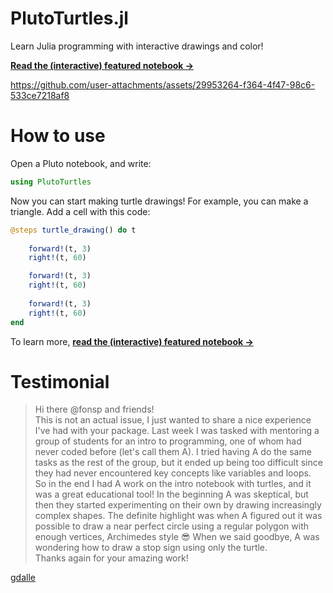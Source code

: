 # PlutoTurtles.jl
Learn Julia programming with interactive drawings and color!

[**Read the (interactive) featured notebook →**](https://featured.plutojl.org/basic/turtles.html)

https://github.com/user-attachments/assets/29953264-f364-4f47-98c6-533ce7218af8


# How to use

Open a Pluto notebook, and write:

```julia
using PlutoTurtles
```

Now you can start making turtle drawings! For example, you can make a triangle. Add a cell with this code:

```julia
@steps turtle_drawing() do t
    
    forward!(t, 3)
    right!(t, 60)

    forward!(t, 3)
    right!(t, 60)
    
    forward!(t, 3)
    right!(t, 60)
end
```

To learn more, [**read the (interactive) featured notebook →**](https://featured.plutojl.org/basic/turtles.html)

# Testimonial

> Hi there @fonsp and friends!  
> This is not an actual issue, I just wanted to share a nice experience I've had with your package. Last week I was tasked with mentoring a group of students for an intro to programming, one of whom had never coded before (let's call them A). I tried having A do the same tasks as the rest of the group, but it ended up being too difficult since they had never encountered key concepts like variables and loops.  
> So in the end I had A work on the intro notebook with turtles, and it was a great educational tool! In the beginning A was skeptical, but then they started experimenting on their own by drawing increasingly complex shapes. The definite highlight was when A figured out it was possible to draw a near perfect circle using a regular polygon with enough vertices, Archimedes style 😎 When we said goodbye, A was wondering how to draw a stop sign using only the turtle.  
> Thanks again for your amazing work!

[gdalle](https://github.com/JuliaPluto/PlutoTurtles.jl/issues/2)